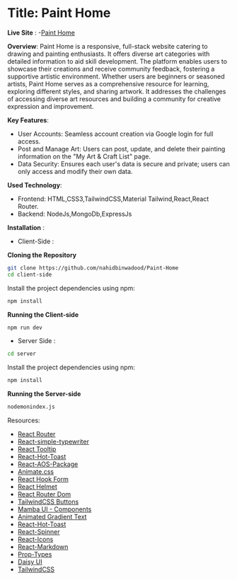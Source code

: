 # Title: Paint Home

**Live Site** : 
-[Paint Home](https://painting-drawing-auth.web.app)

**Overview**:
Paint Home is a responsive, full-stack website catering to drawing and painting enthusiasts. It offers diverse art categories with detailed information to aid skill development. The platform enables users to showcase their creations and receive community feedback, fostering a supportive artistic environment. Whether users are beginners or seasoned artists, Paint Home serves as a comprehensive resource for learning, exploring different styles, and sharing artwork. It addresses the challenges of accessing diverse art resources and building a community for creative expression and improvement.


**Key Features**:
- User Accounts: Seamless account creation via Google login for full access.
- Post and Manage Art: Users can post, update, and delete their painting information on the "My Art & Craft List" page.
- Data Security: Ensures each user's data is secure and private; users can only access and modify their own data.


**Used Technology**:
- Frontend: HTML,CSS3,TailwindCSS,Material Tailwind,React,React Router.
- Backend: NodeJs,MongoDb,ExpressJs

**Installation** :


- Client-Side :

**Cloning the Repository**

```bash
git clone https://github.com/nahidbinwadood/Paint-Home
cd client-side
```

Install the project dependencies using npm:

```bash
npm install
```

**Running the Client-side**

```bash
npm run dev
```

- Server Side :
```bash
cd server
```

Install the project dependencies using npm:

```bash
npm install
```

**Running the Server-side**

```bash
nodemonindex.js
``` 


Resources:
- [React Router](https://reactrouter.com/en/main)
- [React-simple-typewriter](https://www.npmjs.com/package/react-simple-typewriter)
- [React Tooltip](https://react-tooltip.com/)
- [React-Hot-Toast](https://react-hot-toast.com/)
- [React-AOS-Package](https://michalsnik.github.io/aos/)
- [Animate.css](https://animate.style/)
- [React Hook Form](https://react-hook-form.com/)
- [React Helmet](https://www.npmjs.com/package/react-helmet-async)
- [React Router Dom](https://reactrouter.com/en/main)
- [TailwindCSS Buttons](https://devdojo.com/tailwindcss/buttons)
- [Mamba UI - Components](https://mambaui.com/components)
- [Animated Gradient Text](https://www.andrealves.dev/blog/how-to-make-an-animated-gradient-text-with-tailwindcss/)
- [React-Hot-Toast](https://react-hot-toast.com/)
- [React-Spinner](https://www.npmjs.com/package/react-spinners)
- [React-Icons](https://react-icons.github.io/react-icons/)
- [React-Markdown](https://www.npmjs.com/package/react-markdown)
- [Prop-Types](https://www.npmjs.com/package/prop-types)
- [Daisy UI](https://daisyui.com/)
- [TailwindCSS](https://tailwindcss.com/)
